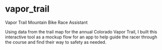 # vapor_trail

Vapor Trail Mountain Bike Race Assistant

Using data from the trail map for the annual Colorado Vapor Trail, I built this interactive tool as a mockup flow for an app to help guide the racer through the course and find their way to safety as needed.
